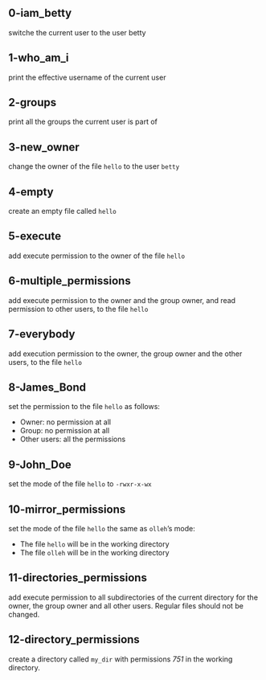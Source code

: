 ## 0-iam_betty
switche the current user to the user betty
## 1-who_am_i
print the effective username of the current user
## 2-groups
print all the groups the current user is part of
## 3-new_owner
change the owner of the file `hello` to the user `betty`
## 4-empty
create an empty file called `hello`
## 5-execute
add execute permission to the owner of the file `hello`
## 6-multiple_permissions
add execute permission to the owner and the group owner, and read permission to other users, to the file `hello`
## 7-everybody
add execution permission to the owner, the group owner and the other users, to the file `hello`
## 8-James_Bond
set the permission to the file `hello` as follows:
- Owner: no permission at all
- Group: no permission at all
- Other users: all the permissions
## 9-John_Doe
set the mode of the file `hello` to `-rwxr-x-wx`
## 10-mirror_permissions
set the mode of the file `hello` the same as `olleh`’s mode:
- The file `hello` will be in the working directory
- The file `olleh` will be in the working directory
## 11-directories_permissions
add execute permission to all subdirectories of the current directory for the owner, the group owner and all other users. Regular files should not be changed.
## 12-directory_permissions
create a directory called `my_dir` with permissions *751* in the working directory.
